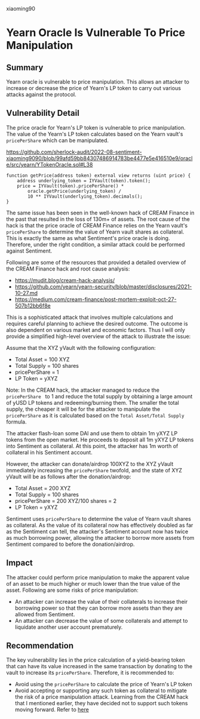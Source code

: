 xiaoming90
# Yearn Oracle Is Vulnerable To Price Manipulation

## Summary

Yearn oracle is vulnerable to price manipulation. This allows an attacker to increase or decrease the price of Yearn's LP token to carry out various attacks against the protocol.

## Vulnerability Detail

The price oracle for Yearn's LP token is vulnerable to price manipulation. The value of the Yearn's LP token calculates based on the Yearn vault's `pricePerShare` which can be manipulated.

https://github.com/sherlock-audit/2022-08-sentiment-xiaoming9090/blob/99afd59bb84307486914783be4477e5e416510e9/oracle/src/yearn/YTokenOracle.sol#L38

```solidity
function getPrice(address token) external view returns (uint price) {
    address underlying_token = IYVault(token).token();
    price = IYVault(token).pricePerShare() *
        oracle.getPrice(underlying_token) /
        10 ** IYVault(underlying_token).decimals();
}
```

The same issue has been seen in the well-known hack of CREAM Finance in the past that resulted in the loss of 130m+ of assets. The root cause of the hack is that the price oracle of CREAM Finance relies on the Yearn vault's `pricePerShare` to determine the value of Yearn vault shares as collateral. This is exactly the same as what Sentiment's price oracle is doing. Therefore, under the right condition, a similar attack could be performed against Sentiment.

Following are some of the resources that provided a detailed overview of the CREAM Finance hack and root cause analysis:

- https://mudit.blog/cream-hack-analysis/
- https://github.com/yearn/yearn-security/blob/master/disclosures/2021-10-27.md
- https://medium.com/cream-finance/post-mortem-exploit-oct-27-507b12bb6f8e

This is a sophisticated attack that involves multiple calculations and requires careful planning to achieve the desired outcome. The outcome is also dependent on various market and economic factors. Thus I will only provide a simplified high-level overview of the attack to illustrate the issue:

Assume that the XYZ yVault with the following configuration:

- Total Asset = 100 XYZ
- Total Supply = 100 shares
- pricePerShare = 1
- LP Token = yXYZ

Note: In the CREAM hack, the attacker managed to reduce the `pricePerShare ` to 1 and reduce the total supply by obtaining a large amount of yUSD LP tokens and redeeming/burning them. The smaller the total supply, the cheaper it will be for the attacker to manipulate the `pricePerShare` as it is calculated based on the `Total Asset/Total Supply` formula.

The attacker flash-loan some DAI and use them to obtain 1m yXYZ LP tokens from the open market. He proceeds to deposit all 1m yXYZ LP tokens into Sentiment as collateral. At this point, the attacker has 1m worth of collateral in his Sentiment account.

However, the attacker can donate/airdrop 100XYZ to the XYZ yVault immediately increasing the `pricePerShare` twofold, and the state of XYZ yVault will be as follows after the donation/airdrop:

- Total Asset = 200 XYZ
- Total Supply = 100 shares
- pricePerShare = 200 XYZ/100 shares = 2
- LP Token = yXYZ

Sentiment uses `pricePerShare` to determine the value of Yearn vault shares as collateral. As the value of its collateral now has effectively doubled as far as the Sentiment can tell, the attacker's Sentiment account now has twice as much borrowing power, allowing the attacker to borrow more assets from Sentiment compared to before the donation/airdrop.

## Impact

The attacker could perform price manipulation to make the apparent value of an asset to be much higher or much lower than the true value of the asset. Following are some risks of price manipulation:

- An attacker can increase the value of their collaterals to increase their borrowing power so that they can borrow more assets than they are allowed from Sentiment.
- An attacker can decrease the value of some collaterals and attempt to liquidate another user account prematurely.

## Recommendation

The key vulnerability lies in the price calculation of a yield-bearing token that can have its value increased in the same transaction by donating to the vault to increase its `pricePerShare`. Therefore, it is recommended to:

- Avoid using the `pricePerShare` to calculate the price of Yearn's LP token
- Avoid accepting or supporting any such token as collateral to mitigate the risk of a price manipulation attack. Learning from the CREAM hack that I mentioned earlier, they have decided not to support such tokens moving forward. Refer to [here](https://creamdotfinance.medium.com/moving-forward-post-exploit-next-steps-for-c-r-e-a-m-finance-1ad05e2066d5)